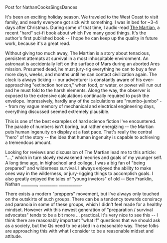 Post for NathanCooksSingsDances


It's been an exciting holiday season. We traveled to the West Coast to visit family, and nearly everyone got sick with something. I was in bed for ~3-4 days after Christmas. During some of that time, I audio-read [The Martian](), a recent "hard" sci-fi book about which I've many good things. It's the author's first published book -- I hope he can keep up the quality in future work, because it's a great read.

Without giving too much away, The Martian is a story about tenacious, persistent attempts at survival in a most inhospitable environment. An astronaut is accidentally left on the surface of Mars during an aborted Ares mission. Presumed dead, he must jury-rig everything he can to buy a few more days, weeks, and months until he can contact civilization again. The clock is always ticking -- our adventurer is constantly aware of his ever-approaching "extinction horizon," when food, or water, or power will run out and he must fold to the harsh elements. Along the way, the observer is exposed to the extensive calculations continually required to push the envelope. Impressively, hardly any of the calculations are "mumbo-jumbo" -- from my vague memory of mechanical and electrical engineering days, everything discussed seemed extremely plausible.

This is one of the best examples of hard science fiction I've encountered. The parade of numbers isn't boring, but rather energizing -- the Martian puts human ingenuity on display at a fast pace. That's really the central "hero" of the story -- the idea that human ingenuity is capable to achieving a tremendous amount.

Looking for reviews and discussion of The Martian lead me to this article: "...," which in turn slowly reawakened meories and goals of my younger self. A long time ago, in highschool and college, I was a big fan of "being prepared" and wilderness survival. I always enjoyed the ability to make ones way in the wilderness, or jury-rigging things to accomplish goals. I also greatly enjoyed the tales of "young invetors" of old -- Ben Franklin, Nathan ________, _________ ___________.

There exists a modern "preppers" movement, but I've always only touched on the outskirts of such groups. There can be a tendency towards consiracy and paranoia in some of these groups, which I didn't feel made for a healthy mindset. However with this newest generation of "preparation / survival advocates" tends to be a bit more ... practical. It's very nice to see this -- I think there are reasonably important "what if" questions that we should ask as a society, but the Qs need to be asked in a reasonable way. These folks are approaching this with what I consider to be a reasonable midset and attitude. 
